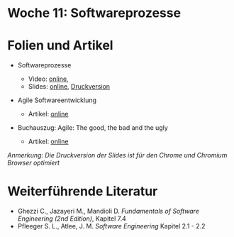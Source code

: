 # Woche 11: Softwareprozesse

# Folien und Artikel

* Softwareprozesse
    * Video:  [online](https://tube.switch.ch/videos/2313bd63),  
    * Slides: [online](./slides/software-process.html), [Druckversion](./slides/software-process.html?print-pdf)


* Agile Softwareentwicklung
    * Artikel:  [online](./articles/agile.html)

* Buchauszug: Agile: The good, the bad and the ugly 
    * Artikel: [online](./articles/agile-critic.html)

*Anmerkung: Die Druckversion der Slides ist für den Chrome und Chromium Browser optimiert*


# Weiterführende Literatur
* Ghezzi C., Jazayeri M., Mandioli D. *Fundamentals of Software Engineering (2nd Edition)*, Kapitel 7.4
* Pfleeger S. L., Atlee, J. M. *Software Engineering* Kapitel 2.1 - 2.2
